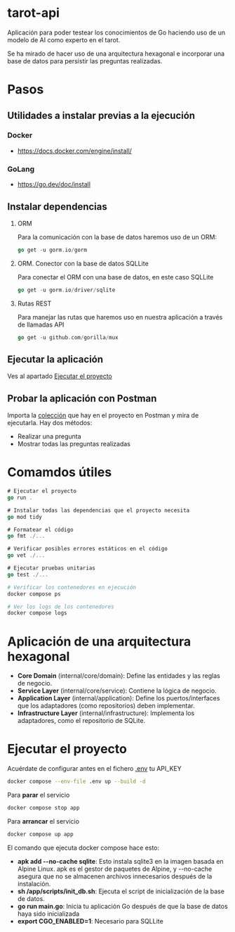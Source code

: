 # tarot-api
Aplicación para poder testear los conocimientos de Go haciendo uso de un modelo de AI como experto en el tarot.

Se ha mirado de hacer uso de una arquitectura hexagonal e incorporar una base de datos para persistir las preguntas realizadas.

# Pasos
## Utilidades a instalar previas a la ejecución
### Docker
- https://docs.docker.com/engine/install/
### GoLang
- https://go.dev/doc/install
## Instalar dependencias

1) ORM

    Para la comunicación con la base de datos haremos uso de un ORM:

    ```go
    go get -u gorm.io/gorm
    ```

2) ORM. Conector con la base de datos SQLLite

    Para conectar el ORM con una base de datos, en este caso SQLLite

    ```go
    go get -u gorm.io/driver/sqlite
    ```
3) Rutas REST

    Para manejar las rutas que haremos uso en nuestra aplicación a través de llamadas API

    ```go
    go get -u github.com/gorilla/mux
    ```
## Ejecutar la aplicación
Ves al apartado [Ejecutar el proyecto](#ejecutar-el-proyecto)
## Probar la aplicación con Postman
Importa la [colección](tarot-api.postman_collection.json) que hay en el proyecto en Postman y mira de ejecutarla. Hay dos métodos:
* Realizar una pregunta
* Mostrar todas las preguntas realizadas


# Comamdos útiles
```go
# Ejecutar el proyecto
go run .
```

```go
# Instalar todas las dependencias que el proyecto necesita
go mod tidy
```

```go
# Formatear el código
go fmt ./...
```

```go
# Verificar posibles errores estáticos en el código
go vet ./...
```

```go
# Ejecutar pruebas unitarias
go test ./...
```

```bash
# Verificar los contenedores en ejecución
docker compose ps
```

```bash
# Ver los logs de los contenedores
docker compose logs
```

# Aplicación de una arquitectura hexagonal

- **Core Domain** (internal/core/domain): Define las entidades y las reglas de negocio.
- **Service Layer** (internal/core/service): Contiene la lógica de negocio.
- **Application Layer** (internal/application): Define los puertos/interfaces que los adaptadores (como repositorios) deben implementar.
- **Infrastructure Layer** (internal/infrastructure): Implementa los adaptadores, como el repositorio de SQLite.

# Ejecutar el proyecto

Acuérdate de configurar antes en el fichero [.env](.env) tu API_KEY 
```bash
docker compose --env-file .env up --build -d
```

Para **parar** el servicio
```bash
docker compose stop app
```

Para **arrancar** el servicio
```bash
docker compose up app
```

El comando que ejecuta docker compose hace esto:
- **apk add --no-cache sqlite**: Esto instala sqlite3 en la imagen basada en Alpine Linux. apk es el gestor de paquetes de Alpine, y --no-cache asegura que no se almacenen archivos innecesarios después de la instalación.
- **sh /app/scripts/init_db.sh**: Ejecuta el script de inicialización de la base de datos.
- **go run main.go**: Inicia tu aplicación Go después de que la base de datos haya sido inicializada
- **export CGO_ENABLED=1**: Necesario para SQLLite